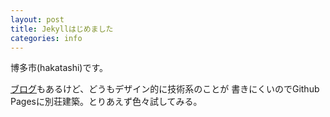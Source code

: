 ```yaml
---
layout: post
title: Jekyllはじめました
categories: info
---
```

博多市(hakatashi)です。

[ブログ](http://blog.hakatashi.com)もあるけど、どうもデザイン的に技術系のことが
書きにくいのでGithub Pagesに別荘建築。とりあえず色々試してみる。
